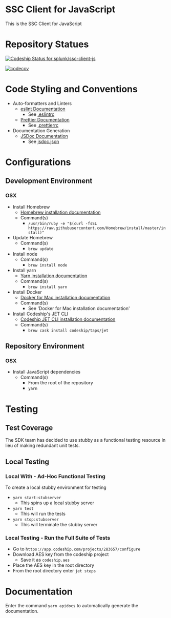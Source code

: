 # SSC Client for JavaScript

This is the SSC Client for JavaScript

# Repository Statues
[![Codeship Status for splunk/ssc-client-js](https://app.codeship.com/projects/efc247e0-15d9-0136-51cc-4ecad654e338/status?branch=develop)](https://app.codeship.com/projects/283657)

[![codecov](https://codecov.io/gh/splunk/ssc-client-js/branch/develop/graph/badge.svg?token=R5kexVYymt)](https://codecov.io/gh/splunk/ssc-client-js)

# Code Styling and Conventions
- Auto-formatters and Linters
    - [eslint Documentation](https://eslint.org/)
        - See [.eslintrc](.eslintrc.js)
    - [Prettier Documentation](https://prettier.io/)
        - See [.prettierrc](.prettierrc)
- Documentation Generation
    - [JSDoc Documentation](http://usejsdoc.org/)
        - See [jsdoc.json](jsdoc.json)

# Configurations
## Development Environment
### OSX
- Install Homebrew
    - [Homebrew installation documentation](https://brew.sh/)
    - Command(s)
        - `/usr/bin/ruby -e "$(curl -fsSL https://raw.githubusercontent.com/Homebrew/install/master/install)"`
- Update Homebrew
    - Command(s)
        - `brew update`
- Install node
    - Command(s)
        - `brew install node`
- Install yarn
    - [Yarn installation documentation](https://yarnpkg.com/lang/en/docs/install/)
    - Command(s)
        - `brew install yarn`
- Install Docker
    - [Docker for Mac installation documentation](https://docs.docker.com/docker-for-mac/install/)
    - Command(s)
        - See 'Docker for Mac installation documentation'
- Install Codeship's JET CLI
    - [Codeship JET CLI installation documentation](https://documentation.codeship.com/pro/jet-cli/installation/)
    - Command(s)
        - `brew cask install codeship/taps/jet`

## Repository Environment
### OSX
- Install JavaScript dependencies
    - Command(s)
        - From the root of the repository
        - `yarn`

# Testing
## Test Coverage
The SDK team has decided to use stubby as a functional testing resource in lieu of making redundant unit tests.

## Local Testing
### Local With - Ad-Hoc Functional Testing
To create a local stubby environment for testing

- `yarn start:stubserver`
    - This spins up a local stubby server
- `yarn test`
    - This will run the tests
- `yarn stop:stubserver`
    - This will terminate the stubby server

### Local Testing - Run the Full Suite of Tests

- Go to `https://app.codeship.com/projects/283657/configure`
- Download AES key from the codeship project 
    - Save it as `codeship.aes`
- Place the AES key in the root directory
- From the root directory enter `jet steps`

# Documentation
Enter the command `yarn apidocs` to automatically generate the documentation.
